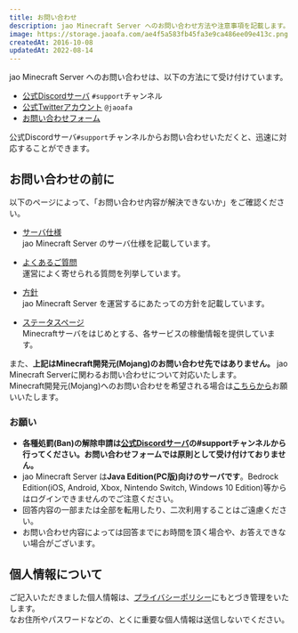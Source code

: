 ```yaml
---
title: お問い合わせ
description: jao Minecraft Server へのお問い合わせ方法や注意事項を記載します。
image: https://storage.jaoafa.com/ae4f5a583fb45fa3e9ca486ee09e413c.png
createdAt: 2016-10-08
updatedAt: 2022-08-14
---
```


jao Minecraft Server へのお問い合わせは、以下の方法にて受け付けています。

- [公式Discordサーバ](/blog/join-discord) `#support`チャンネル
- [公式Twitterアカウント](https://twitter.com/jaoafa) `@jaoafa`
- [お問い合わせフォーム](https://forms.gle/Rpj1ZV76p2NsdWMK6)

公式Discordサーバ`#support`チャンネルからお問い合わせいただくと、迅速に対応することができます。

## お問い合わせの前に

以下のページによって、「お問い合わせ内容が解決できないか」をご確認ください。

- [サーバ仕様](/server/specifications)  
  jao Minecraft Server のサーバ仕様を記載しています。

- [よくあるご質問](/support/faq)  
  運営によく寄せられる質問を列挙しています。

- [方針](/server/policies)  
  jao Minecraft Server を運営するにあたっての方針を記載しています。

- [ステータスページ](https://status.jaoafa.com/)  
  Minecraftサーバをはじめとする、各サービスの稼働情報を提供しています。

また、**上記はMinecraft開発元(Mojang)のお問い合わせ先ではありません。** jao Minecraft Serverに関わるお問い合わせについて対応いたします。  
Minecraft開発元(Mojang)へのお問い合わせを希望される場合は[こちらから](https://help.minecraft.net/hc/ja/requests/new)お願いいたします。

### お願い

- **各種処罰(Ban)の解除申請は[公式Discordサーバ](/blog/join-discord)の#supportチャンネルから行ってください。お問い合わせフォームでは原則として受け付けておりません。**
- jao Minecraft Server は**Java Edition(PC版)向けのサーバです**。Bedrock Edition(iOS, Android, Xbox, Nintendo Switch, Windows 10 Edition)等からはログインできませんのでご注意ください。
- 回答内容の一部または全部を転用したり、二次利用することはご遠慮ください。
- お問い合わせ内容によっては回答までにお時間を頂く場合や、お答えできない場合がございます。

## 個人情報について

ご記入いただきました個人情報は、[プライバシーポリシー](/server/policies/privacy)にもとづき管理をいたします。  
なお住所やパスワードなどの、とくに重要な個人情報は送信しないでください。
